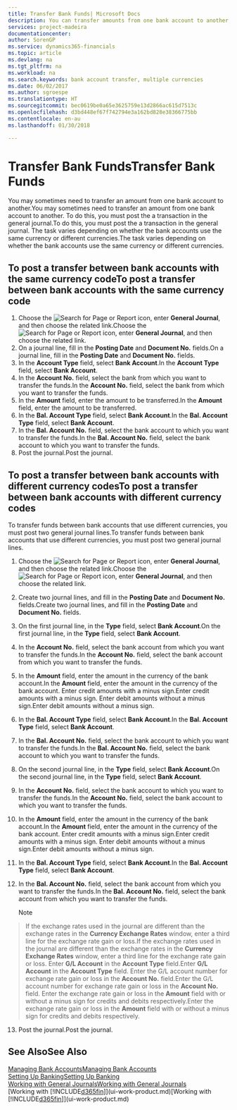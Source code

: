 ```yaml
---
title: Transfer Bank Funds| Microsoft Docs
description: You can transfer amounts from one bank account to another, including different currencies, by posting the transaction in the general journal.
services: project-madeira
documentationcenter: 
author: SorenGP
ms.service: dynamics365-financials
ms.topic: article
ms.devlang: na
ms.tgt_pltfrm: na
ms.workload: na
ms.search.keywords: bank account transfer, multiple currencies
ms.date: 06/02/2017
ms.author: sgroespe
ms.translationtype: HT
ms.sourcegitcommit: bec0619be0a65e3625759e13d2866ac615d7513c
ms.openlocfilehash: d3bd448ef67f742794e3a162bd828e38366775bb
ms.contentlocale: en-au
ms.lasthandoff: 01/30/2018

---
```

# <a name="transfer-bank-funds"></a><span data-ttu-id="88c22-103">Transfer Bank Funds</span><span class="sxs-lookup"><span data-stu-id="88c22-103">Transfer Bank Funds</span></span>
<span data-ttu-id="88c22-104">You may sometimes need to transfer an amount from one bank account to another.</span><span class="sxs-lookup"><span data-stu-id="88c22-104">You may sometimes need to transfer an amount from one bank account to another.</span></span> <span data-ttu-id="88c22-105">To do this, you must post the a transaction in the general journal.</span><span class="sxs-lookup"><span data-stu-id="88c22-105">To do this, you must post the a transaction in the general journal.</span></span> <span data-ttu-id="88c22-106">The task varies depending on whether the bank accounts use the same currency or different currencies.</span><span class="sxs-lookup"><span data-stu-id="88c22-106">The task varies depending on whether the bank accounts use the same currency or different currencies.</span></span>

## <a name="to-post-a-transfer-between-bank-accounts-with-the-same-currency-code"></a><span data-ttu-id="88c22-107">To post a transfer between bank accounts with the same currency code</span><span class="sxs-lookup"><span data-stu-id="88c22-107">To post a transfer between bank accounts with the same currency code</span></span>
1. <span data-ttu-id="88c22-108">Choose the ![Search for Page or Report](media/ui-search/search_small.png "Search for Page or Report icon") icon, enter **General Journal**, and then choose the related link.</span><span class="sxs-lookup"><span data-stu-id="88c22-108">Choose the ![Search for Page or Report](media/ui-search/search_small.png "Search for Page or Report icon") icon, enter **General Journal**, and then choose the related link.</span></span>
2. <span data-ttu-id="88c22-109">On a journal line, fill in the **Posting Date** and **Document No.** fields.</span><span class="sxs-lookup"><span data-stu-id="88c22-109">On a journal line, fill in the **Posting Date** and **Document No.** fields.</span></span>
3. <span data-ttu-id="88c22-110">In the **Account Type** field, select **Bank Account**.</span><span class="sxs-lookup"><span data-stu-id="88c22-110">In the **Account Type** field, select **Bank Account**.</span></span>
4. <span data-ttu-id="88c22-111">In the **Account No.** field, select the bank from which you want to transfer the funds.</span><span class="sxs-lookup"><span data-stu-id="88c22-111">In the **Account No.** field, select the bank from which you want to transfer the funds.</span></span>
5. <span data-ttu-id="88c22-112">In the **Amount** field, enter the amount to be transferred.</span><span class="sxs-lookup"><span data-stu-id="88c22-112">In the **Amount** field, enter the amount to be transferred.</span></span>
6. <span data-ttu-id="88c22-113">In the **Bal. Account Type** field, select **Bank Account**.</span><span class="sxs-lookup"><span data-stu-id="88c22-113">In the **Bal. Account Type** field, select **Bank Account**.</span></span>
7. <span data-ttu-id="88c22-114">In the **Bal. Account No.** field, select the bank account to which you want to transfer the funds.</span><span class="sxs-lookup"><span data-stu-id="88c22-114">In the **Bal. Account No.** field, select the bank account to which you want to transfer the funds.</span></span>
8. <span data-ttu-id="88c22-115">Post the journal.</span><span class="sxs-lookup"><span data-stu-id="88c22-115">Post the journal.</span></span>

## <a name="to-post-a-transfer-between-bank-accounts-with-different-currency-codes"></a><span data-ttu-id="88c22-116">To post a transfer between bank accounts with different currency codes</span><span class="sxs-lookup"><span data-stu-id="88c22-116">To post a transfer between bank accounts with different currency codes</span></span>
<span data-ttu-id="88c22-117">To transfer funds between bank accounts that use different currencies, you must post two general journal lines.</span><span class="sxs-lookup"><span data-stu-id="88c22-117">To transfer funds between bank accounts that use different currencies, you must post two general journal lines.</span></span>

1. <span data-ttu-id="88c22-118">Choose the ![Search for Page or Report](media/ui-search/search_small.png "Search for Page or Report icon") icon, enter **General Journal**, and then choose the related link.</span><span class="sxs-lookup"><span data-stu-id="88c22-118">Choose the ![Search for Page or Report](media/ui-search/search_small.png "Search for Page or Report icon") icon, enter **General Journal**, and then choose the related link.</span></span>
2. <span data-ttu-id="88c22-119">Create two journal lines, and fill in the **Posting Date** and **Document No.** fields.</span><span class="sxs-lookup"><span data-stu-id="88c22-119">Create two journal lines, and fill in the **Posting Date** and **Document No.** fields.</span></span>
3. <span data-ttu-id="88c22-120">On the first journal line, in the **Type** field, select **Bank Account**.</span><span class="sxs-lookup"><span data-stu-id="88c22-120">On the first journal line, in the **Type** field, select **Bank Account**.</span></span>
4. <span data-ttu-id="88c22-121">In the **Account No.** field, select the bank account from which you want to transfer the funds.</span><span class="sxs-lookup"><span data-stu-id="88c22-121">In the **Account No.** field, select the bank account from which you want to transfer the funds.</span></span>
5. <span data-ttu-id="88c22-122">In the **Amount** field, enter the amount in the currency of the bank account.</span><span class="sxs-lookup"><span data-stu-id="88c22-122">In the **Amount** field, enter the amount in the currency of the bank account.</span></span> <span data-ttu-id="88c22-123">Enter credit amounts with a minus sign.</span><span class="sxs-lookup"><span data-stu-id="88c22-123">Enter credit amounts with a minus sign.</span></span> <span data-ttu-id="88c22-124">Enter debit amounts without a minus sign.</span><span class="sxs-lookup"><span data-stu-id="88c22-124">Enter debit amounts without a minus sign.</span></span>
6. <span data-ttu-id="88c22-125">In the **Bal. Account Type** field, select **Bank Account**.</span><span class="sxs-lookup"><span data-stu-id="88c22-125">In the **Bal. Account Type** field, select **Bank Account**.</span></span>
7. <span data-ttu-id="88c22-126">In the **Bal. Account No.** field, select the bank account to which you want to transfer the funds.</span><span class="sxs-lookup"><span data-stu-id="88c22-126">In the **Bal. Account No.** field, select the bank account to which you want to transfer the funds.</span></span>
8. <span data-ttu-id="88c22-127">On the second journal line, in the **Type** field, select **Bank Account**.</span><span class="sxs-lookup"><span data-stu-id="88c22-127">On the second journal line, in the **Type** field, select **Bank Account**.</span></span>
9. <span data-ttu-id="88c22-128">In the **Account No.** field, select the bank account to which you want to transfer the funds.</span><span class="sxs-lookup"><span data-stu-id="88c22-128">In the **Account No.** field, select the bank account to which you want to transfer the funds.</span></span>
10. <span data-ttu-id="88c22-129">In the **Amount** field, enter the amount in the currency of the bank account.</span><span class="sxs-lookup"><span data-stu-id="88c22-129">In the **Amount** field, enter the amount in the currency of the bank account.</span></span> <span data-ttu-id="88c22-130">Enter credit amounts with a minus sign.</span><span class="sxs-lookup"><span data-stu-id="88c22-130">Enter credit amounts with a minus sign.</span></span> <span data-ttu-id="88c22-131">Enter debit amounts without a minus sign.</span><span class="sxs-lookup"><span data-stu-id="88c22-131">Enter debit amounts without a minus sign.</span></span>
11. <span data-ttu-id="88c22-132">In the **Bal. Account Type** field, select **Bank Account**.</span><span class="sxs-lookup"><span data-stu-id="88c22-132">In the **Bal. Account Type** field, select **Bank Account**.</span></span>  
12. <span data-ttu-id="88c22-133">In the **Bal. Account No.** field, select the bank account from which you want to transfer the funds.</span><span class="sxs-lookup"><span data-stu-id="88c22-133">In the **Bal. Account No.** field, select the bank account from which you want to transfer the funds.</span></span>

    > [!NOTE]  
>   <span data-ttu-id="88c22-134">If the exchange rates used in the journal are different than the exchange rates in the **Currency Exchange Rates** window, enter a third line for the exchange rate gain or loss.</span><span class="sxs-lookup"><span data-stu-id="88c22-134">If the exchange rates used in the journal are different than the exchange rates in the **Currency Exchange Rates** window, enter a third line for the exchange rate gain or loss.</span></span> <span data-ttu-id="88c22-135">Enter **G/L Account** in the **Account Type** field.</span><span class="sxs-lookup"><span data-stu-id="88c22-135">Enter **G/L Account** in the **Account Type** field.</span></span> <span data-ttu-id="88c22-136">Enter the G/L account number for exchange rate gain or loss in the **Account No.** field.</span><span class="sxs-lookup"><span data-stu-id="88c22-136">Enter the G/L account number for exchange rate gain or loss in the **Account No.** field.</span></span> <span data-ttu-id="88c22-137">Enter the exchange rate gain or loss in the **Amount** field with or without a minus sign for credits and debits respectively.</span><span class="sxs-lookup"><span data-stu-id="88c22-137">Enter the exchange rate gain or loss in the **Amount** field with or without a minus sign for credits and debits respectively.</span></span>
13. <span data-ttu-id="88c22-138">Post the journal.</span><span class="sxs-lookup"><span data-stu-id="88c22-138">Post the journal.</span></span>

## <a name="see-also"></a><span data-ttu-id="88c22-139">See Also</span><span class="sxs-lookup"><span data-stu-id="88c22-139">See Also</span></span>
[<span data-ttu-id="88c22-140">Managing Bank Accounts</span><span class="sxs-lookup"><span data-stu-id="88c22-140">Managing Bank Accounts</span></span>](bank-manage-bank-accounts.md)  
[<span data-ttu-id="88c22-141">Setting Up Banking</span><span class="sxs-lookup"><span data-stu-id="88c22-141">Setting Up Banking</span></span>](bank-setup-banking.md)  
[<span data-ttu-id="88c22-142">Working with General Journals</span><span class="sxs-lookup"><span data-stu-id="88c22-142">Working with General Journals</span></span>](ui-work-general-journals.md)  
<span data-ttu-id="88c22-143">[Working with [!INCLUDE[d365fin](includes/d365fin_md.md)]](ui-work-product.md)</span><span class="sxs-lookup"><span data-stu-id="88c22-143">[Working with [!INCLUDE[d365fin](includes/d365fin_md.md)]](ui-work-product.md)</span></span>

